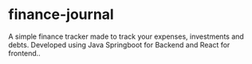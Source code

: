 # finance-journal
A simple finance tracker made to track your expenses, investments and debts. Developed using Java Springboot for Backend and React for frontend..
